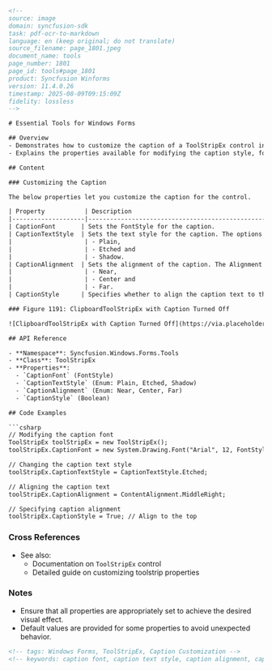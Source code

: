 ```html
<!--
source: image
domain: syncfusion-sdk
task: pdf-ocr-to-markdown
language: en (keep original; do not translate)
source_filename: page_1801.jpeg
document_name: tools
page_number: 1801
page_id: tools#page_1801
product: Syncfusion Winforms
version: 11.4.0.26
timestamp: 2025-08-09T09:15:09Z
fidelity: lossless
-->

# Essential Tools for Windows Forms

## Overview
- Demonstrates how to customize the caption of a ToolStripEx control in Windows Forms.
- Explains the properties available for modifying the caption style, font, alignment, and text.

## Content

### Customizing the Caption

The below properties let you customize the caption for the control.

| Property           | Description                                                                 |
|--------------------|-----------------------------------------------------------------------------|
| CaptionFont       | Sets the FontStyle for the caption.                                         |
| CaptionTextStyle  | Sets the text style for the caption. The options are,                      |
|                    | - Plain,                                                                   |
|                    | - Etched and                                                              |
|                    | - Shadow.                                                                 |
| CaptionAlignment  | Sets the alignment of the caption. The Alignment can be,                   |
|                    | - Near,                                                                    |
|                    | - Center and                                                              |
|                    | - Far.                                                                    |
| CaptionStyle      | Specifies whether to align the caption text to the top or bottom of the ToolStripEx. <br> Default alignment is Top. |

### Figure 1191: ClipboardToolStripEx with Caption Turned Off

![ClipboardToolStripEx with Caption Turned Off](https://via.placeholder.com/400x200?text=Figure+1191)

## API Reference

- **Namespace**: Syncfusion.Windows.Forms.Tools
- **Class**: ToolStripEx
- **Properties**:
  - `CaptionFont` (FontStyle)
  - `CaptionTextStyle` (Enum: Plain, Etched, Shadow)
  - `CaptionAlignment` (Enum: Near, Center, Far)
  - `CaptionStyle` (Boolean)

## Code Examples

```csharp
// Modifying the caption font
ToolStripEx toolStripEx = new ToolStripEx();
toolStripEx.CaptionFont = new System.Drawing.Font("Arial", 12, FontStyle.Bold);

// Changing the caption text style
toolStripEx.CaptionTextStyle = CaptionTextStyle.Etched;

// Aligning the caption text
toolStripEx.CaptionAlignment = ContentAlignment.MiddleRight;

// Specifying caption alignment
toolStripEx.CaptionStyle = True; // Align to the top
```

### Cross References

- See also:
  - Documentation on `ToolStripEx` control
  - Detailed guide on customizing toolstrip properties

### Notes

- Ensure that all properties are appropriately set to achieve the desired visual effect.
- Default values are provided for some properties to avoid unexpected behavior.

```html
<!-- tags: Windows Forms, ToolStripEx, Caption Customization -->
<!-- keywords: caption font, caption text style, caption alignment, caption style, ToolStripEx, Windows Forms -->
```